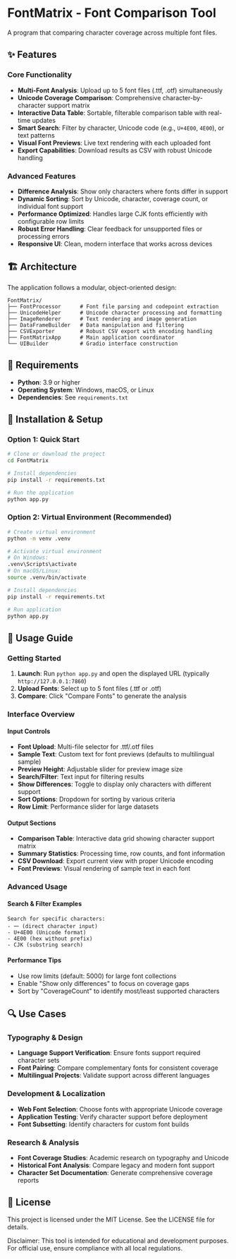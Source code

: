 # FontMatrix - Font Comparison Tool

A program that comparing character coverage across multiple font files.

## ✨ Features

### Core Functionality
- **Multi-Font Analysis**: Upload up to 5 font files (.ttf, .otf) simultaneously
- **Unicode Coverage Comparison**: Comprehensive character-by-character support matrix
- **Interactive Data Table**: Sortable, filterable comparison table with real-time updates
- **Smart Search**: Filter by character, Unicode code (e.g., `U+4E00`, `4E00`), or text patterns
- **Visual Font Previews**: Live text rendering with each uploaded font
- **Export Capabilities**: Download results as CSV with robust Unicode handling

### Advanced Features
- **Difference Analysis**: Show only characters where fonts differ in support
- **Dynamic Sorting**: Sort by Unicode, character, coverage count, or individual font support
- **Performance Optimized**: Handles large CJK fonts efficiently with configurable row limits
- **Robust Error Handling**: Clear feedback for unsupported files or processing errors
- **Responsive UI**: Clean, modern interface that works across devices

## 🏗️ Architecture

The application follows a modular, object-oriented design:

```
FontMatrix/
├── FontProcessor      # Font file parsing and codepoint extraction
├── UnicodeHelper      # Unicode character processing and formatting  
├── ImageRenderer      # Text rendering and image generation
├── DataFrameBuilder   # Data manipulation and filtering
├── CSVExporter        # Robust CSV export with encoding handling
├── FontMatrixApp      # Main application coordinator
└── UIBuilder          # Gradio interface construction
```


## 🔧 Requirements

- **Python**: 3.9 or higher
- **Operating System**: Windows, macOS, or Linux
- **Dependencies**: See `requirements.txt`



## 🚀 Installation & Setup

### Option 1: Quick Start
```bash
# Clone or download the project
cd FontMatrix

# Install dependencies
pip install -r requirements.txt

# Run the application
python app.py
```

### Option 2: Virtual Environment (Recommended)
```bash
# Create virtual environment
python -m venv .venv

# Activate virtual environment
# On Windows:
.venv\Scripts\activate
# On macOS/Linux:
source .venv/bin/activate

# Install dependencies
pip install -r requirements.txt

# Run application
python app.py
```

## 📖 Usage Guide

### Getting Started
1. **Launch**: Run `python app.py` and open the displayed URL (typically `http://127.0.0.1:7860`)
2. **Upload Fonts**: Select up to 5 font files (.ttf or .otf)
3. **Compare**: Click "Compare Fonts" to generate the analysis

### Interface Overview

#### Input Controls
- **Font Upload**: Multi-file selector for .ttf/.otf files
- **Sample Text**: Custom text for font previews (defaults to multilingual sample)
- **Preview Height**: Adjustable slider for preview image size
- **Search/Filter**: Text input for filtering results
- **Show Differences**: Toggle to display only characters with different support
- **Sort Options**: Dropdown for sorting by various criteria
- **Row Limit**: Performance slider for large datasets

#### Output Sections
- **Comparison Table**: Interactive data grid showing character support matrix
- **Summary Statistics**: Processing time, row counts, and font information
- **CSV Download**: Export current view with proper Unicode encoding
- **Font Previews**: Visual rendering of sample text in each font

### Advanced Usage

#### Search & Filter Examples
```
Search for specific characters:
- 一 (direct character input)
- U+4E00 (Unicode format)
- 4E00 (hex without prefix)
- CJK (substring search)
```

#### Performance Tips
- Use row limits (default: 5000) for large font collections
- Enable "Show only differences" to focus on coverage gaps
- Sort by "CoverageCount" to identify most/least supported characters

## 🔍 Use Cases

### Typography & Design
- **Language Support Verification**: Ensure fonts support required character sets
- **Font Pairing**: Compare complementary fonts for consistent coverage
- **Multilingual Projects**: Validate support across different languages

### Development & Localization
- **Web Font Selection**: Choose fonts with appropriate Unicode coverage
- **Application Testing**: Verify character support before deployment
- **Font Subsetting**: Identify characters for custom font builds

### Research & Analysis
- **Font Coverage Studies**: Academic research on typography and Unicode
- **Historical Font Analysis**: Compare legacy and modern font support
- **Character Set Documentation**: Generate comprehensive coverage reports

## 📄 License

This project is licensed under the MIT License. See the LICENSE file for details.

Disclaimer: This tool is intended for educational and development purposes. For official use, ensure compliance with all local regulations.
